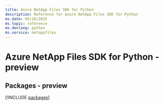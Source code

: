 ```yaml
---
title: Azure NetApp Files SDK for Python
description: Reference for Azure NetApp Files SDK for Python
ms.date: 05/26/2025
ms.topic: reference
ms.devlang: python
ms.service: netappfiles
---
```

# Azure NetApp Files SDK for Python - preview
## Packages - preview
[!INCLUDE [packages](netapp-files-index.md)]